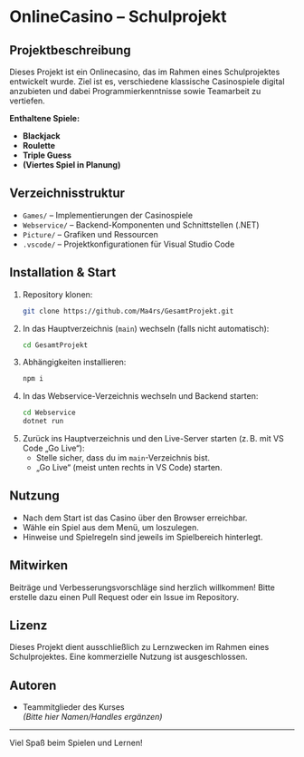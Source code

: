 # OnlineCasino – Schulprojekt

## Projektbeschreibung

Dieses Projekt ist ein Onlinecasino, das im Rahmen eines Schulprojektes entwickelt wurde. Ziel ist es, verschiedene klassische Casinospiele digital anzubieten und dabei Programmierkenntnisse sowie Teamarbeit zu vertiefen.

**Enthaltene Spiele:**
- **Blackjack**
- **Roulette**
- **Triple Guess**
- **(Viertes Spiel in Planung)**

## Verzeichnisstruktur

- `Games/` – Implementierungen der Casinospiele
- `Webservice/` – Backend-Komponenten und Schnittstellen (.NET)
- `Picture/` – Grafiken und Ressourcen
- `.vscode/` – Projektkonfigurationen für Visual Studio Code

## Installation & Start

1. Repository klonen:
   ```bash
   git clone https://github.com/Ma4rs/GesamtProjekt.git
   ```
2. In das Hauptverzeichnis (`main`) wechseln (falls nicht automatisch):
   ```bash
   cd GesamtProjekt
   ```
3. Abhängigkeiten installieren:
   ```bash
   npm i
   ```
4. In das Webservice-Verzeichnis wechseln und Backend starten:
   ```bash
   cd Webservice
   dotnet run
   ```
5. Zurück ins Hauptverzeichnis und den Live-Server starten (z. B. mit VS Code „Go Live“):
   - Stelle sicher, dass du im `main`-Verzeichnis bist.
   - „Go Live“ (meist unten rechts in VS Code) starten.

## Nutzung

- Nach dem Start ist das Casino über den Browser erreichbar.
- Wähle ein Spiel aus dem Menü, um loszulegen.
- Hinweise und Spielregeln sind jeweils im Spielbereich hinterlegt.

## Mitwirken

Beiträge und Verbesserungsvorschläge sind herzlich willkommen! Bitte erstelle dazu einen Pull Request oder ein Issue im Repository.

## Lizenz

Dieses Projekt dient ausschließlich zu Lernzwecken im Rahmen eines Schulprojektes. Eine kommerzielle Nutzung ist ausgeschlossen.

## Autoren

- Teammitglieder des Kurses  
  *(Bitte hier Namen/Handles ergänzen)*

---

Viel Spaß beim Spielen und Lernen!
